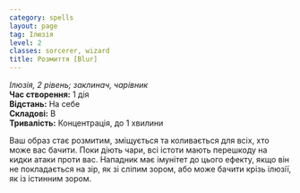 ```yaml
---
category: spells
layout: page
tag: Ілюзія
level: 2
classes: sorcerer, wizard
title: Розмиття [Blur]
---
```


_Ілюзія, 2 рівень; заклинач, чарівник_    
**Час створення:** 1 дія   
**Відстань:** На себе   
**Складові:** В   
**Тривалість:** Концентрація, до 1 хвилини   

Ваш образ стає розмитим, зміщується та коливається для всіх, хто може вас бачити. Поки діють чари, всі істоти мають перешкоду на кидки атаки проти вас. Нападник має імунітет до цього ефекту, якщо він не покладається на зір, як зі сліпим зором, або може бачити крізь ілюзії, як із істинним зором. 

